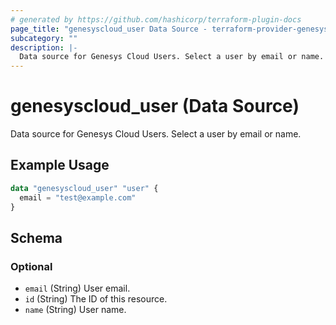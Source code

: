 ```yaml
---
# generated by https://github.com/hashicorp/terraform-plugin-docs
page_title: "genesyscloud_user Data Source - terraform-provider-genesyscloud"
subcategory: ""
description: |-
  Data source for Genesys Cloud Users. Select a user by email or name.
---
```


# genesyscloud_user (Data Source)

Data source for Genesys Cloud Users. Select a user by email or name.

## Example Usage

```terraform
data "genesyscloud_user" "user" {
  email = "test@example.com"
}
```

<!-- schema generated by tfplugindocs -->
## Schema

### Optional

- `email` (String) User email.
- `id` (String) The ID of this resource.
- `name` (String) User name.


